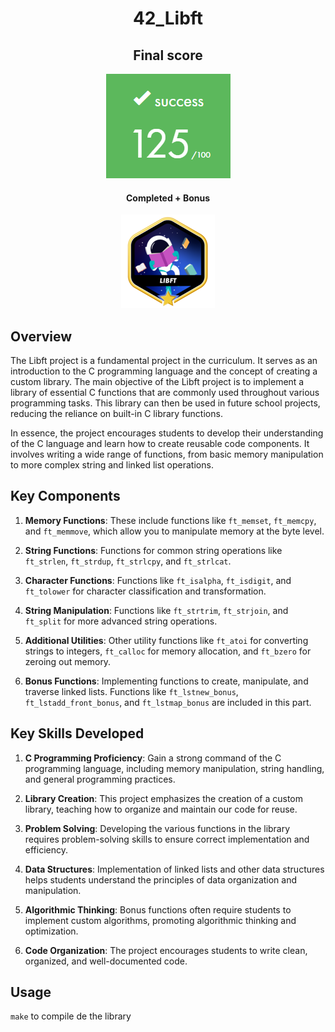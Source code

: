 
<div align=center>
<h1>
	42_Libft
</h1>
<h2>
	Final score
</h2>
<img src=https://github.com/Xanaco/42_00_Ressources/blob/main/125Grade.png alt=Xanaco's 42Project Score/>
<h4>Completed + Bonus</h4>
<img src=https://github.com/Xanaco/42_00_Ressources/blob/main/libftm.png alt=cado-car's 42Project Badge/>
</div>

## Overview

The Libft project is a fundamental project in the curriculum. It serves as an introduction to the C programming language and the concept of creating a custom library. The main objective of the Libft project is to implement a library of essential C functions that are commonly used throughout various programming tasks. This library can then be used in future school projects, reducing the reliance on built-in C library functions.

In essence, the project encourages students to develop their understanding of the C language and learn how to create reusable code components. It involves writing a wide range of functions, from basic memory manipulation to more complex string and linked list operations.

## Key Components

1. **Memory Functions**: These include functions like `ft_memset`, `ft_memcpy`, and `ft_memmove`, which allow you to manipulate memory at the byte level.

2. **String Functions**: Functions for common string operations like `ft_strlen`, `ft_strdup`, `ft_strlcpy`, and `ft_strlcat`.

3. **Character Functions**: Functions like `ft_isalpha`, `ft_isdigit`, and `ft_tolower` for character classification and transformation.

4. **String Manipulation**: Functions like `ft_strtrim`, `ft_strjoin`, and `ft_split` for more advanced string operations.

5. **Additional Utilities**: Other utility functions like `ft_atoi` for converting strings to integers, `ft_calloc` for memory allocation, and `ft_bzero` for zeroing out memory.

6. **Bonus Functions**: Implementing functions to create, manipulate, and traverse linked lists. Functions like `ft_lstnew_bonus`, `ft_lstadd_front_bonus`, and `ft_lstmap_bonus` are included in this part.

## Key Skills Developed

1. **C Programming Proficiency**: Gain a strong command of the C programming language, including memory manipulation, string handling, and general programming practices.

2. **Library Creation**: This project emphasizes the creation of a custom library, teaching how to organize and maintain our code for reuse.

3. **Problem Solving**: Developing the various functions in the library requires problem-solving skills to ensure correct implementation and efficiency.

4. **Data Structures**: Implementation of linked lists and other data structures helps students understand the principles of data organization and manipulation.

5. **Algorithmic Thinking**: Bonus functions often require students to implement custom algorithms, promoting algorithmic thinking and optimization.

6. **Code Organization**: The project encourages students to write clean, organized, and well-documented code.

## Usage

```make``` to compile de the library
